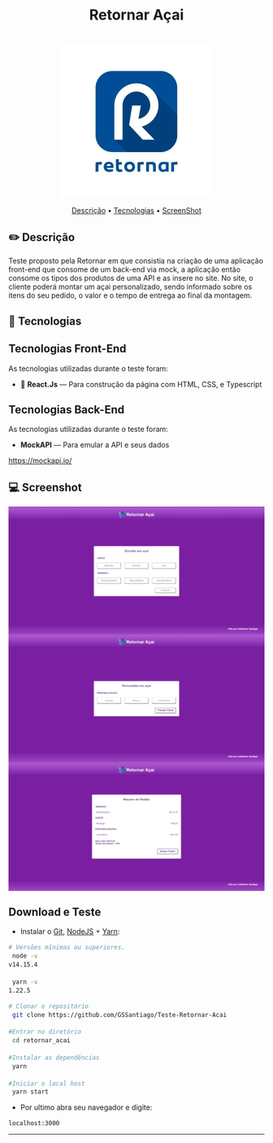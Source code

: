 <h1 align="center">
   Retornar Açai
</h1>

<h3 align="center">
  <br>
    <img src="https://github.com/GSSantiago/Teste-Retornar-Acai/blob/main/logo_retornar.jpg" alt="DoWhile" height="300" align="center">
  <br>
</h3>

<p align="center">
 <a href="#pencil2-descrição">Descrição</a> •
 <a href="#rocket-tecnologias">Tecnologias</a> •
 <a href="#computer-screenshot">ScreenShot</a>
</p>

## :pencil2: Descrição
Teste proposto pela Retornar em que consistia na criação de uma aplicação front-end que consome de um back-end via mock, a aplicação então consome os tipos dos produtos de uma 
API e as insere no site. No site, o cliente poderá montar um açai personalizado, sendo informado sobre os itens do seu pedido, o valor e o tempo 
de entrega ao final da montagem.

## :rocket: Tecnologias
## Tecnologias Front-End

As tecnologias utilizadas durante o teste foram:

- 💠 **React.Js** — Para construção da página com HTML, CSS, e Typescript


## Tecnologias Back-End

As tecnologias utilizadas durante o teste foram:

- **MockAPI** — Para emular a API e seus dados

https://mockapi.io/

## :computer: Screenshot

<img src="https://github.com/GSSantiago/Teste-Retornar-Acai/blob/main/InitialScreen.png" alt="Initial Screen" align="center">
<img src="https://github.com/GSSantiago/Teste-Retornar-Acai/blob/main/AddonScreen.png" alt="AddonScreen" align="center">
<img src="https://github.com/GSSantiago/Teste-Retornar-Acai/blob/main/ResumeScreen.png" alt="ResumeScreen" align="center">

##  Download e Teste


-  Instalar o [Git](https://git-scm.com/), [NodeJS](https://nodejs.org/pt-br/download/) + [Yarn](https://yarnpkg.com/):

```bash
# Versões mínimas ou superiores.
 node -v
v14.15.4

 yarn -v
1.22.5
```

```bash
# Clonar o repositório
 git clone https://github.com/GSSantiago/Teste-Retornar-Acai

#Entrar no diretório
 cd retornar_acai

#Instalar as dependências
 yarn

#Iniciar o local host
 yarn start
```

- Por ultimo abra seu navegador e digite:

```
localhost:3000
```

---



